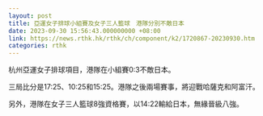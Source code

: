 ```yaml
---
layout: post
title: 亞運女子排球小組賽及女子三人籃球　港隊分別不敵日本
date: 2023-09-30 15:56:43.000000000 +08:00
link: https://news.rthk.hk/rthk/ch/component/k2/1720867-20230930.htm
categories: rthk
---
```


杭州亞運女子排球項目，港隊在小組賽0:3不敵日本。

三局比分是17:25、10:25和15:25。港隊之後兩場賽事，將迎戰哈薩克和阿富汗。

另外，港隊在女子三人籃球8強資格賽，以14:22輸給日本，無緣晉級八強。
